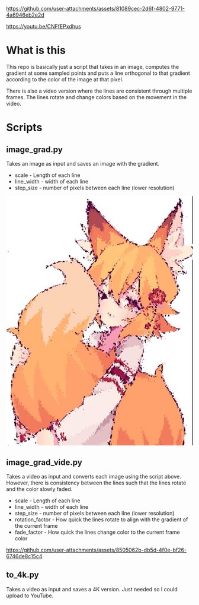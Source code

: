 
https://github.com/user-attachments/assets/81089cec-2d6f-4802-9771-4a6946eb2e2d

https://youtu.be/CNFfEPxdhus


# What is this
This repo is basically just a script that takes in an image, computes the gradient at some sampled points and puts a line orthogonal to that gradient according to the color of the image at that pixel.

There is also a video version where the lines are consistent through multiple frames. The lines rotate and change colors based on the movement in the video.


# Scripts

## image_grad.py

Takes an image as input and saves an image with the gradient.
- scale - Length of each line
- line_width - width of each line
- step_size - number of pixels between each line (lower resolution)

![out_img](https://github.com/gmongaras/Image_Gradient_Thing/blob/main/out_img.jpg)




## image_grad_vide.py

Takes a video as input and converts each image using the script above. However, there is consistency between the lines such that the lines rotate and the color slowly faded.
- scale - Length of each line
- line_width - width of each line
- step_size - number of pixels between each line (lower resolution)
- rotation_factor - How quick the lines rotate to align with the gradient of the current frame
- fade_factor - How quick the lines change color to the current frame color


https://github.com/user-attachments/assets/8505062b-db5d-4f0e-bf26-6746de8c15c4


## to_4k.py

Takes a video as input and saves a 4K version. Just needed so I could upload to YouTube.
